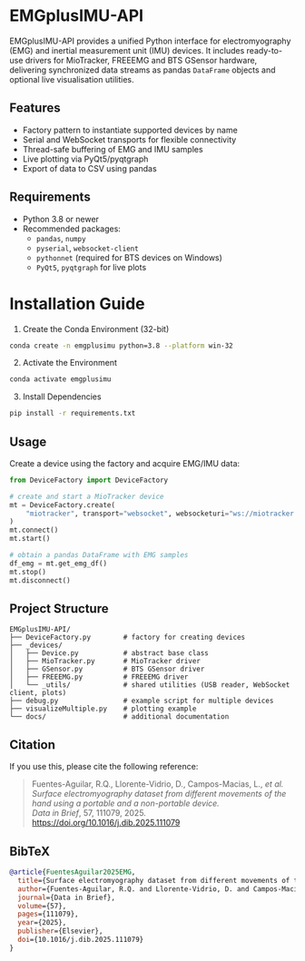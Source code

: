 # EMGplusIMU-API

EMGplusIMU-API provides a unified Python interface for electromyography (EMG) and inertial measurement unit (IMU) devices. It includes ready-to-use drivers for MioTracker, FREEEMG and BTS GSensor hardware, delivering synchronized data streams as pandas `DataFrame` objects and optional live visualisation utilities.

## Features
- Factory pattern to instantiate supported devices by name
- Serial and WebSocket transports for flexible connectivity
- Thread-safe buffering of EMG and IMU samples
- Live plotting via PyQt5/pyqtgraph
- Export of data to CSV using pandas

## Requirements
- Python 3.8 or newer
- Recommended packages:
  - `pandas`, `numpy`
  - `pyserial`, `websocket-client`
  - `pythonnet` (required for BTS devices on Windows)
  - `PyQt5`, `pyqtgraph` for live plots
# Installation Guide

1. Create the Conda Environment (32-bit)
```bash
conda create -n emgplusimu python=3.8 --platform win-32
```

2. Activate the Environment
```bash
conda activate emgplusimu
```

3. Install Dependencies
```bash
pip install -r requirements.txt
```



## Usage
Create a device using the factory and acquire EMG/IMU data:
```python
from DeviceFactory import DeviceFactory

# create and start a MioTracker device
mt = DeviceFactory.create(
    "miotracker", transport="websocket", websocketuri="ws://miotracker.local/start"
)
mt.connect()
mt.start()

# obtain a pandas DataFrame with EMG samples
df_emg = mt.get_emg_df()
mt.stop()
mt.disconnect()
```

## Project Structure
```
EMGplusIMU-API/
├── DeviceFactory.py        # factory for creating devices
├── _devices/
│   ├── Device.py           # abstract base class
│   ├── MioTracker.py       # MioTracker driver
│   ├── GSensor.py          # BTS GSensor driver
│   ├── FREEEMG.py          # FREEEMG driver
│   └── _utils/             # shared utilities (USB reader, WebSocket client, plots)
├── debug.py                # example script for multiple devices
├── visualizeMultiple.py    # plotting example
└── docs/                   # additional documentation
```

## Citation
If you use this, please cite the following reference:

> Fuentes-Aguilar, R.Q., Llorente-Vidrio, D., Campos-Macias, L., *et
> al.*\
> *Surface electromyography dataset from different movements of the hand
> using a portable and a non-portable device.*\
> *Data in Brief*, 57, 111079, 2025.\
> https://doi.org/10.1016/j.dib.2025.111079

## BibTeX

``` bibtex
@article{FuentesAguilar2025EMG,
  title={Surface electromyography dataset from different movements of the hand using a portable and a non-portable device},
  author={Fuentes-Aguilar, R.Q. and Llorente-Vidrio, D. and Campos-Macias, L. and others},
  journal={Data in Brief},
  volume={57},
  pages={111079},
  year={2025},
  publisher={Elsevier},
  doi={10.1016/j.dib.2025.111079}
}
